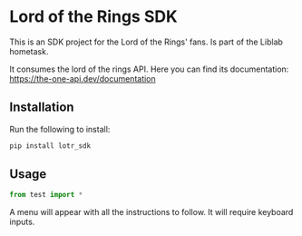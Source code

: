 # Lord of the Rings SDK
This is an SDK project for the Lord of the Rings' fans. Is part of the Liblab hometask.

It consumes the lord of the rings API.
Here you can find its documentation: https://the-one-api.dev/documentation


## Installation
Run the following to install:

```python
pip install lotr_sdk
```

## Usage

```python
from test import *
```
A menu will appear with all the instructions to follow. It will require keyboard inputs.

